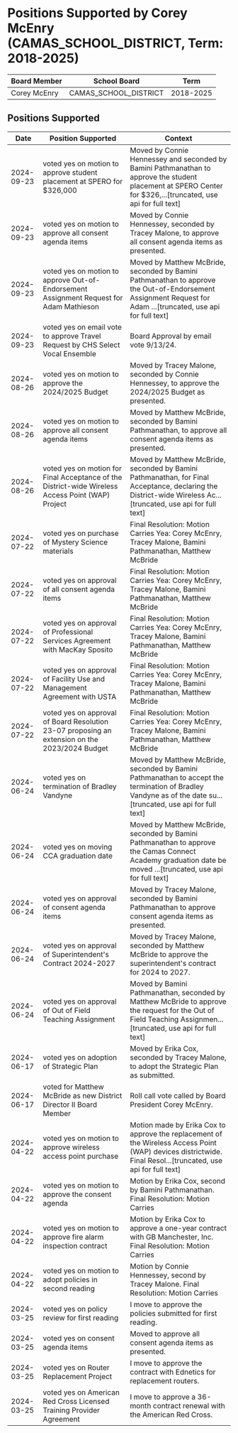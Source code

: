 # Positions Supported by Corey McEnry (CAMAS_SCHOOL_DISTRICT, Term: 2018-2025)

| Board Member | School Board | Term |
|--------------|--------------|------|
| Corey McEnry | CAMAS_SCHOOL_DISTRICT | 2018-2025 |

## Positions Supported

| Date       | Position Supported           | Context            |
|------------|------------------------------|--------------------|
| 2024-09-23 | voted yes on motion to approve student placement at SPERO for $326,000 | Moved by Connie Hennessey and seconded by Bamini Pathmanathan to approve the student placement at SPERO Center for $326,...[truncated, use api for full text] |
| 2024-09-23 | voted yes on motion to approve all consent agenda items | Moved by Connie Hennessey, seconded by Tracey Malone, to approve all consent agenda items as presented. |
| 2024-09-23 | voted yes on motion to approve Out-of-Endorsement Assignment Request for Adam Mathieson | Moved by Matthew McBride, seconded by Bamini Pathmanathan to approve the Out-of-Endorsement Assignment Request for Adam ...[truncated, use api for full text] |
| 2024-09-23 | voted yes on email vote to approve Travel Request by CHS Select Vocal Ensemble | Board Approval by email vote 9/13/24. |
| 2024-08-26 | voted yes on motion to approve the 2024/2025 Budget | Moved by Tracey Malone, seconded by Connie Hennessey, to approve the 2024/2025 Budget as presented. |
| 2024-08-26 | voted yes on motion to approve all consent agenda items | Moved by Matthew McBride, seconded by Bamini Pathmanathan, to approve all consent agenda items as presented. |
| 2024-08-26 | voted yes on motion for Final Acceptance of the District-wide Wireless Access Point (WAP) Project | Moved by Matthew McBride, seconded by Bamini Pathmanathan, for Final Acceptance, declaring the District-wide Wireless Ac...[truncated, use api for full text] |
| 2024-07-22 | voted yes on purchase of Mystery Science materials | Final Resolution: Motion Carries Yea: Corey McEnry, Tracey Malone, Bamini Pathmanathan, Matthew McBride |
| 2024-07-22 | voted yes on approval of all consent agenda items | Final Resolution: Motion Carries Yea: Corey McEnry, Tracey Malone, Bamini Pathmanathan, Matthew McBride |
| 2024-07-22 | voted yes on approval of Professional Services Agreement with MacKay Sposito | Final Resolution: Motion Carries Yea: Corey McEnry, Tracey Malone, Bamini Pathmanathan, Matthew McBride |
| 2024-07-22 | voted yes on approval of Facility Use and Management Agreement with USTA | Final Resolution: Motion Carries Yea: Corey McEnry, Tracey Malone, Bamini Pathmanathan, Matthew McBride |
| 2024-07-22 | voted yes on approval of Board Resolution 23-07 proposing an extension on the 2023/2024 Budget | Final Resolution: Motion Carries Yea: Corey McEnry, Tracey Malone, Bamini Pathmanathan, Matthew McBride |
| 2024-06-24 | voted yes on termination of Bradley Vandyne | Moved by Matthew McBride, seconded by Bamini Pathmanathan to accept the termination of Bradley Vandyne as of the date su...[truncated, use api for full text] |
| 2024-06-24 | voted yes on moving CCA graduation date | Moved by Matthew McBride, seconded by Bamini Pathmanathan to approve the Camas Connect Academy graduation date be moved ...[truncated, use api for full text] |
| 2024-06-24 | voted yes on approval of consent agenda items | Moved by Tracey Malone, seconded by Bamini Pathmanathan to approve consent agenda items as presented. |
| 2024-06-24 | voted yes on approval of Superintendent's Contract 2024-2027 | Moved by Tracey Malone, seconded by Matthew McBride to approve the superintendent's contract for 2024 to 2027. |
| 2024-06-24 | voted yes on approval of Out of Field Teaching Assignment | Moved by Bamini Pathmanathan, seconded by Matthew McBride to approve the request for the Out of Field Teaching Assignmen...[truncated, use api for full text] |
| 2024-06-17 | voted yes on adoption of Strategic Plan | Moved by Erika Cox, seconded by Tracey Malone, to adopt the Strategic Plan as submitted. |
| 2024-06-17 | voted for Matthew McBride as new District Director II Board Member | Roll call vote called by Board President Corey McEnry. |
| 2024-04-22 | voted yes on motion to approve wireless access point purchase | Motion made by Erika Cox to approve the replacement of the Wireless Access Point (WAP) devices districtwide. Final Resol...[truncated, use api for full text] |
| 2024-04-22 | voted yes on motion to approve the consent agenda | Motion by Erika Cox, second by Bamini Pathmanathan. Final Resolution: Motion Carries |
| 2024-04-22 | voted yes on motion to approve fire alarm inspection contract | Motion by Erika Cox to approve a one-year contract with GB Manchester, Inc. Final Resolution: Motion Carries |
| 2024-04-22 | voted yes on motion to adopt policies in second reading | Motion by Connie Hennessey, second by Tracey Malone. Final Resolution: Motion Carries |
| 2024-03-25 | voted yes on policy review for first reading | I move to approve the policies submitted for first reading. |
| 2024-03-25 | voted yes on consent agenda items | Moved to approve all consent agenda items as presented. |
| 2024-03-25 | voted yes on Router Replacement Project | I move to approve the contract with Ednetics for replacement routers. |
| 2024-03-25 | voted yes on American Red Cross Licensed Training Provider Agreement | I move to approve a 36-month contract renewal with the American Red Cross. |

